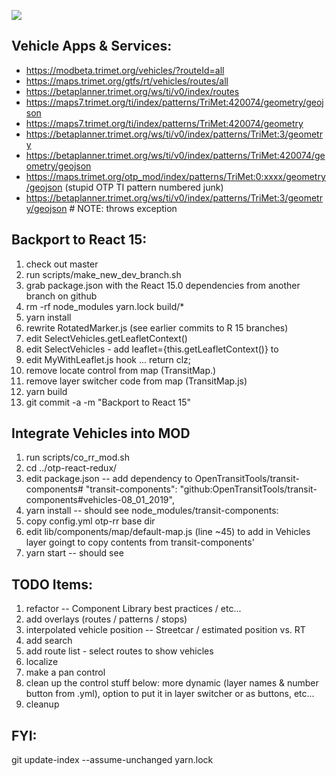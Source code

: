 <a href="https://www.browserstack.com/automate/public-build/OVhaWXRrQysyU0tKM1JZL0p0ZDBwS2dXcitDT3RpamZNYW9tc3FLcGxDVT0\tLWhHYjloQzJWTTNES0FUdU52SjlTSkE9PQ==--9442d8aaef9206dcbf96e8c746804ade957f604d"><img src='https://www.browserstack.com/automate/badge.svg?badge_key=OVhaWXRrQysyU0tKM1JZL0p0ZDBwS2dXcitDT3RpamZNYW9tc3FLcGxDVT0tLWhHYjloQzJWTTNES0FUdU52SjlTSkE9PQ==--9442d8aaef9206dcbf96e8c746804ade957f604d'></a>

Vehicle Apps & Services:
--
 - https://modbeta.trimet.org/vehicles/?routeId=all
 - https://maps.trimet.org/gtfs/rt/vehicles/routes/all
 - https://betaplanner.trimet.org/ws/ti/v0/index/routes
 - https://maps7.trimet.org/ti/index/patterns/TriMet:420074/geometry/geojson
 - https://maps7.trimet.org/ti/index/patterns/TriMet:420074/geometry
 - https://betaplanner.trimet.org/ws/ti/v0/index/patterns/TriMet:3/geometry
 - https://betaplanner.trimet.org/ws/ti/v0/index/patterns/TriMet:420074/geometry/geojson
 - https://maps.trimet.org/otp_mod/index/patterns/TriMet:0:xxxx/geometry/geojson (stupid OTP TI pattern numbered junk)
 - https://betaplanner.trimet.org/ws/ti/v0/index/patterns/TriMet:3/geometry/geojson # NOTE: throws exception


Backport to React 15:
--
 1. check out master
 1. run scripts/make_new_dev_branch.sh
 1. grab package.json with the React 15.0 dependencies from another branch on github
 1. rm -rf node_modules yarn.lock build/* 
 1. yarn install
 1. rewrite RotatedMarker.js (see earlier commits to R 15 branches)
 1. edit SelectVehicles.getLeafletContext()
 1. edit SelectVehicles - add leaflet={this.getLeafletContext()} to <VehicleMarker> 
 1. edit MyWithLeaflet.js hook ... return clz;
 1. remove locate control from map (TransitMap.)
 1. remove layer switcher code from map (TransitMap.js)
 1. yarn build
 1. git commit -a -m "Backport to React 15"


Integrate Vehicles into MOD
--
 1. run scripts/co_rr_mod.sh
 1. cd ../otp-react-redux/
 1. edit package.json -- add dependency to OpenTransitTools/transit-components#<branch-name> 
    "transit-components": "github:OpenTransitTools/transit-components#vehicles-08_01_2019",
 1. yarn install -- should see node_modules/transit-components:
 1. copy config.yml otp-rr base dir
 1. edit lib/components/map/default-map.js (line ~45) to add in Vehicles layer
    goingt to copy contents from transit-components'  
 1. yarn start -- should see 



TODO Items:
--
 1. refactor -- Component Library best practices / etc...
 1. add overlays (routes / patterns / stops)
 1. interpolated vehicle position -- Streetcar / estimated position vs. RT
 1. add search
 1. add route list - select routes to show vehicles
 1. localize
 1. make a pan control
 1. clean up the control stuff below: more dynamic (layer names & number button from .yml),
    option to put it in layer switcher or as buttons, etc...
 1. cleanup


FYI:
--
  git update-index --assume-unchanged yarn.lock
   
